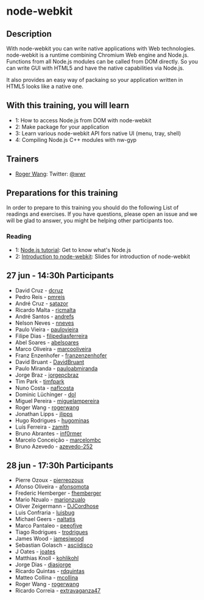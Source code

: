 node-webkit
=====================


## Description

With node-webkit you can write native applications with Web technologies. node-webkit is a runtime combining Chromium Web engine and Node.js. Functions from all Node.js modules can be called from DOM directly. So you can write GUI with HTML5 and have the native capabilities via Node.js.

It also provides an easy way of packaing so your application written in HTML5 looks like a native one.

## With this training, you will learn

* 1: How to access Node.js from DOM with node-webkit
* 2: Make package for your application
* 3: Learn various node-webkit API fors native UI (menu, tray, shell)
* 4: Compiling Node.js C++ modules with nw-gyp

## Trainers

* [Roger Wang](http://github.com/rogerwang): Twitter: [@wwr](https://twitter.com/wwr)

## Preparations for this training

In order to prepare to this training you should do the following List of readings and exercises. If you have questions, please open an issue and we will be glad to answer, you might be helping other participants too.

### Reading

* 1: [Node.js tutorial](http://nodeguide.com/beginner.html): Get to know what's Node.js
* 2: [Introduction to node-webkit](https://speakerdeck.com/u/zcbenz/p/node-webkit-app-runtime-based-on-chromium-and-node-dot-js): Slides for introduction of node-webkit

## 27 jun - 14:30h Participants

- David Cruz - [dcruz](https://github.com/dcruz)
- Pedro Reis - [pmreis](https://github.com/pmreis)
- André Cruz - [satazor](https://github.com/satazor)
- Ricardo Malta - [ricmalta](https://github.com/ricmalta)
- André Santos - [andrefs](https://github.com/andrefs)
- Nelson Neves - [nneves](https://github.com/nneves)
- Paulo Vieira - [paulovieira](https://github.com/paulovieira)
- Filipe Dias - [filipediasferreira](https://github.com/filipediasferreira)
- Abel Soares - [abelsoares](https://github.com/abelsoares)
- Marco Oliveira - [marcooliveira](https://github.com/marcooliveira)
- Franz Enzenhofer - [franzenzenhofer](https://github.com/franzenzenhofer)
- David Bruant - [DavidBruant](https://github.com/DavidBruant)
- Paulo Miranda - [pauloabmiranda](https://github.com/pauloabmiranda)
- Jorge Braz - [jorgepcbraz](https://github.com/jorgepcbraz)
- Tim Park - [timfpark](https://github.com/timfpark)
- Nuno Costa - [naflcosta](https://github.com/naflcosta)
- Dominic Lüchinger - [dol](https://github.com/dol)
- Miguel Pereira - [miguelampereira](https://github.com/miguelampereira)
- Roger Wang - [rogerwang](https://github.com/rogerwang)
- Jonathan Lipps - [jlipps](https://github.com/jlipps)
- Hugo Rodrigues - [hugominas](https://github.com/hugominas)
- Luís Ferreira - [zamith](https://github.com/zamith)
- Bruno Abrantes - [inf0rmer](https://github.com/inf0rmer)
- Marcelo Conceição - [marcelombc](https://github.com/marcelombc)
- Bruno Azevedo - [azevedo-252](https://github.com/azevedo-252)

## 28 jun - 17:30h Participants

- Pierre Ozoux - [pierreozoux](https://github.com/pierreozoux)
- Afonso Oliveira - [afonsomota](https://github.com/afonsomota)
- Frederic Hemberger - [fhemberger](https://github.com/fhemberger)
- Mario Nzualo - [marionzualo](https://github.com/marionzualo)
- Oliver Zeigermann - [DJCordhose](https://github.com/DJCordhose)
- Luis Confraria - [luisbug](https://github.com/luisbug)
- Michael Geers - [naltatis](https://github.com/naltatis)
- Marco Pantaleo - [peeofive](https://github.com/peeofive)
- Tiago Rodrigues - [trodrigues](https://github.com/trodrigues)
- James Wood - [jamesjwood](https://github.com/jamesjwood)
- Sebastian Golasch - [asciidisco](https://github.com/asciidisco)
- J Oates - [joates](https://github.com/joates)
- Matthias Knoll - [kohlikohl](https://github.com/kohlikohl)
- Jorge Dias - [diasjorge](https://github.com/diasjorge)
- Ricardo Quintas - [rdquintas](https://github.com/rdquintas)
- Matteo Collina - [mcollina](https://github.com/mcollina)
- Roger Wang - [rogerwang](https://github.com/rogerwang)
- Ricardo Correia - [extravaganza47](https://github.com/extravaganza47)
